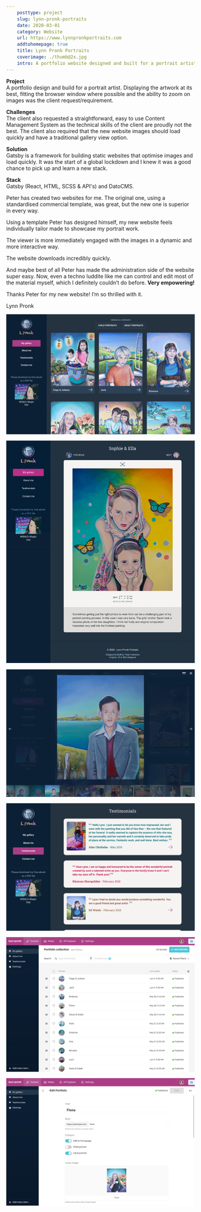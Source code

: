 ```yaml
---  
    posttype: project
    slug: lynn-pronk-portraits
    date: 2020-03-01
    category: Website
    url: https://www.lynnpronkportraits.com
    addtohomepage: true
    title: Lynn Pronk Portraits
    coverimage: ./thumb@2x.jpg
    intro: A portfolio website designed and built for a portrait artist.
---
```


<div class="description">

**Project**<br />
A portfolio design and build for a portrait artist. Displaying the artwork at its best, fitting the browser window where possible and the ability to zoom on images was the client request/requirement.

**Challenges**<br />
The client also requested a straightforward, easy to use Content Management System as the technical skills of the client are proudly not the best. The client also required that the new website images should load quickly and have a traditional gallery view option.

**Solution**<br />
Gatsby is a framework for building static websites that optimise images and load quickly. It was the start of a global lockdown and I knew it was a good chance to pick up and learn a new stack.

**Stack**<br />
Gatsby (React, HTML, SCSS & API's) and DatoCMS.

<div class="testimonial">

Peter has created two websites for me. The original one, using a standardised commercial template, was great, but the new one is superior in every way.

Using a template Peter has designed himself, my new website feels individually tailor made to showcase my portrait work.

The viewer is more immediately engaged with the images in a dynamic and more interactive way.

The website downloads incredibly quickly.

And maybe best of all Peter has made the administration side of the website super easy. Now, even a techno luddite like me can control and edit most of the material myself, which I definitely couldn’t do before. **Very empowering!**

Thanks Peter for my new website! I’m so thrilled with it.

Lynn Pronk
</div>


</div>

<div class="images">

![Lynn Pronk - Homepage](./lynn-pronk-a.jpg "Lynn Pronk Homepage")

![Lynn Pronk - Portfolio item](./lynn-pronk-b.jpg "Lynn Pronk - Portfolio item")

![Lynn Pronk - Lightbox](./lynn-pronk-c.jpg "Lynn Pronk - Lightbox")

![Lynn Pronk - Testimonials](./lynn-pronk-d.jpg "Lynn Pronk - Testimonials")

![Lynn Pronk - CMS](./lynn-pronk-e.jpg "Lynn Pronk - CMS")

![Lynn Pronk - CMS](./lynn-pronk-f.jpg "Lynn Pronk - CMS")

</div>